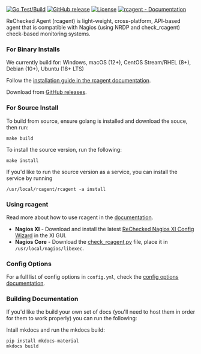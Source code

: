 [![Go Test/Build](https://github.com/rechecked/rcagent/actions/workflows/go.yml/badge.svg)](https://github.com/rechecked/rcagent/actions/workflows/go.yml)
[![GitHub release](https://img.shields.io/github/release/rechecked/rcagent?include_prereleases=&sort=semver&color=blue)](https://github.com/rechecked/rcagent/releases/)
[![License](https://img.shields.io/badge/License-GPLv3-blue)](https://github.com/rechecked/rcagent/blob/main/LICENSE)
[![rcagent - Documentation](https://img.shields.io/badge/rcagent-Documentation-informational)](https://docs.rechecked.io/rcagent)

ReChecked Agent (rcagent) is light-weight, cross-platform, API-based agent that is compatible with Nagios (using NRDP and check_rcagent) check-based monitoring systems.

### For Binary Installs

We currently build for: Windows, macOS (12+), CentOS Stream/RHEL (8+), Debian (10+), Ubuntu (18+ LTS)

Follow the [installation guide in the rcagent documentation](https://docs.rechecked.io/rcagent/getting-started/installation/).

Download from [GitHub releases](https://github.com/rechecked/rcagent/releases).

### For Source Install

To build from source, ensure golang is installed and download the souce, then run:

```
make build
```

To install the source version, run the following:

```
make install
```

If you'd like to run the source version as a service, you can install the service by running

```
/usr/local/rcagent/rcagent -a install
```

### Using rcagent

Read more about how to use rcagent in the [documentation](https://docs.rechecked.io/rcagent/).

- **Nagios XI** - Download and install the latest [ReChecked Nagios XI Config Wizard](https://github.com/rechecked/rcagent-nagiosxi/releases/latest/download/rcagent.zip) in the XI GUI.
- **Nagios Core** - Download the [check_rcagent.py](https://github.com/rechecked/rcagent-plugins/releases/latest/download/check_rcagent.py) file, place it in `/usr/local/nagios/libexec`.

### Config Options

For a full list of config options in `config.yml`, check the [config options documentation](https://docs.rechecked.io/config/options/).

### Building Documentation

If you'd like the build your own set of docs (you'll need to host them in order for them to work properly) you can run the following:

Intall mkdocs and run the mkdocs build:

```
pip install mkdocs-material
mkdocs build
```